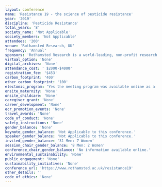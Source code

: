 ```yaml
---
layout: conference 
name: 'Resistance 19 - the science of pesticide resistance'
year: '2019'
discipline: 'Pesticide Resistance'
total_years: '8'
society_name: 'Not Applicable'
society_members: 'Not Applicable'
attendees: '200'
venue: 'Rothamsted Research, UK'
frequency: 'Annual'
sponsors: 'Rothamsted Research is a world-leading, non-profit research centre that focuses on strategic agricultural science to the benefit of farmers and society worldwide.'
virtual_option: 'None'
digital_archives: 'None'
attendance_cost: ' $2000-$4000'
registration_fee: '$453'
carbon_footprint: '400'
other_carbon_footprint: '100'
electonic_program: 'Yes the meeting program was available online as a .docx file on the conference website.'
onsite_maternity: 'None'
onsite_childcare: 'None'
caregiver_grant: 'None'
career_development: 'None'
ecr_promotion_events: 'None'
travel_awards: 'None'
code_of_conduct: 'None'
safety_instructions: 'None'
gender_balance: 'None'
keynote_gender_balance: 'Not Applicable to this conference.'
speaker_gender_balance: 'Not Applicable to this conference.'
invited_gender_balance: '31 Men: 7 Women'
session_chair_gender_balance: '8 Men: 2 Women'
conference_chair_gender_balance: 'No information available online.'
environmental_sustainability: 'None'
public_engagement: 'None'
sustainability_initiatives: 'None'
conference_url: 'https://www.rothamsted.ac.uk/resistance19'
other_details: ''
code_of_ethics: 'None'
---
```

